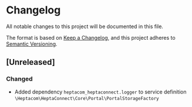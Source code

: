 # Changelog

All notable changes to this project will be documented in this file.

The format is based on [Keep a Changelog](https://keepachangelog.com/en/1.0.0/),
and this project adheres to [Semantic Versioning](https://semver.org/spec/v2.0.0.html).

## [Unreleased]

### Changed

* Added dependency `heptacom_heptaconnect.logger` to service definition `\Heptacom\HeptaConnect\Core\Portal\PortalStorageFactory`
